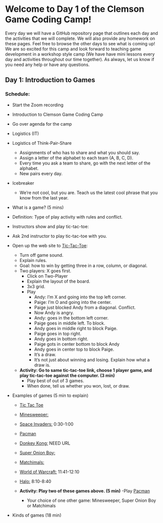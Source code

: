 
# Welcome to Day 1 of the Clemson Game Coding Camp!

Every day we will have a GitHub repository page that outlines each day and the activities that we will complete.  We will also provide any homework on these pages.  Feel free to browse the other days to see what is coming up! We are so excited for this camp and look forward to teaching game development in a workshop style camp (We have have mini lessons every day and activities throughout our time together).  As always, let us know if you need any help or have any questions.  

## Day 1: Introduction to Games
### Schedule:
- Start the Zoom recording 
- Introduction to Clemson Game Coding Camp 
- Go over agenda for the camp
- Logistics (IT) 
- Logistics of Think-Pair-Share 
  - Assignments of who has to share and what you should say. 
  - Assign a letter of the alphabet to each team (A, B, C, D). 
  - Every time you ask a team to share, go with the next letter of the alphabet. 
  - New pairs every day. 
- Icebreaker
  - We’re not cool, but you are. Teach us the latest cool phrase that you know from the last year. 
- What is a game? (5 mins) 

- Definition: Type of play activity with rules and conflict. 

- Instructors show and play tic-tac-toe: 

- Ask 2nd instructor to play tic-tac-toe with you. 

- Open up the web site to [Tic-Tac-Toe](https://gametable.org/games/tic-tac-toe/): 

  - Turn off game sound. 
  - Explain rules. 
  - Goal: how to win by getting three in a row, column, or diagonal. 
  - Two players: X goes first. 
    - Click on Two-Player 
    - Explain the layout of the board. 
    - 3x3 grid. 
    - Play
      - Andy: I’m X and going into the top left corner. 
      - Paige: I’m O and going into the center. 
      - Paige just blocked Andy from a diagonal. Conflict. 
      - Now Andy is angry. 
      - Andy: goes in the bottom left corner. 
      - Paige goes in middle left. To block. 
      - Andy goes in middle right to block Paige. 
      - Paige goes in top right. 
      - Andy goes in bottom right. 
      - Paige gots in center bottom to block Andy 
      - Andy goes in center top to block Paige. 
      - It’s a draw. 
      - It’s not just about winning and losing. Explain how what a draw is. 
  - **Activity: Go to same tic-tac-toe link, choose 1 player game, and play tic-tac-toe against the computer. (3 min)** 
    - Play best of out of 3 games. 
    - When done, tell us whether you won, lost, or draw. 

- Examples of games (5 min to explain) 

  - [Tic Tac Toe](https://gametable.org/games/tic-tac-toe/) 
  - [Minesweeper:](http://minesweeperonline.com) 
  - [Space Invaders:](https://www.youtube.com/watch?v=MU4psw3ccUI) 0:30-1:00 
  - [Pacman](https://www.google.com/logos/2010/pacman10-i.html) 
  - [Donkey Kong:]() NEED URL 
  - [Super Onion Boy:](https://www.crazygames.com/game/super-onion-boy) 
  - [Matchimals:](https://www.matchimals.fun) 
  - [World of Warcraft:](https://www.youtube.com/watch?v=zw08msIj6qQ) 11:41-12:10 
  - [Halo:](https://www.youtube.com/watch?v=iTR1VJoJZVQ) 8:10-8:40 

  - **Activity: Play two of these games above. (5 min)**
      -Play [Pacman](https://www.google.com/logos/2010/pacman10-i.html) 
    - Your choice of one other game: Minesweeper, Super Onion Boy or Matchimals

- Kinds of games (18 min) 

